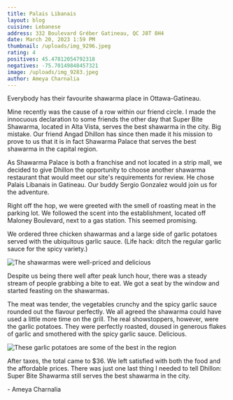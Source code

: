 ```yaml
---
title: Palais Libanais
layout: blog
cuisine: Lebanese
address: 332 Boulevard Gréber Gatineau, QC J8T 8H4
date: March 20, 2023 1:59 PM
thumbnail: /uploads/img_9296.jpeg
rating: 4
positives: 45.47812054792318
negatives: -75.70149848457321
image: /uploads/img_9283.jpeg
author: Ameya Charnalia
---
```


Everybody has their favourite shawarma place in Ottawa-Gatineau.

Mine recently was the cause of a row within our friend circle. I made the innocuous declaration to some friends the other day that Super Bite Shawarma, located in Alta Vista, serves the best shawarma in the city. Big mistake. Our friend Angad Dhillon has since then made it his mission to prove to us that it is in fact Shawarma Palace that serves the best shawarma in the capital region.

As Shawarma Palace is both a franchise and not located in a strip mall, we decided to give Dhillon the opportunity to choose another shawarma restaurant that would meet our site's requirements for review. He chose Palais Libanais in Gatineau. Our buddy Sergio Gonzalez would join us for the adventure.

Right off the hop, we were greeted with the smell of roasting meat in the parking lot. We followed the scent into the establishment, located off Maloney Boulevard, next to a gas station. This seemed promising.

We ordered three chicken shawarmas and a large side of garlic potatoes served with the ubiquitous garlic sauce. (Life hack: ditch the regular garlic sauce for the spicy variety.)

![The shawarmas were well-priced and delicious](/uploads/img_9296.jpeg 'Shawarma')

Despite us being there well after peak lunch hour, there was a steady stream of people grabbing a bite to eat. We got a seat by the window and started feasting on the shawarmas.

The meat was tender, the vegetables crunchy and the spicy garlic sauce rounded out the flavour perfectly. We all agreed the shawarma could have used a little more time on the grill. The real showstoppers, however, were the garlic potatoes. They were perfectly roasted, doused in generous flakes of garlic and smothered with the spicy garlic sauce. Delicious.

![These garlic potatoes are some of the best in the region](/uploads/img_9291.jpeg 'Potatoes')

After taxes, the total came to $36. We left satisfied with both the food and the affordable prices. There was just one last thing I needed to tell Dhillon: Super Bite Shawarma still serves the best shawarma in the city.

\-﻿ Ameya Charnalia

